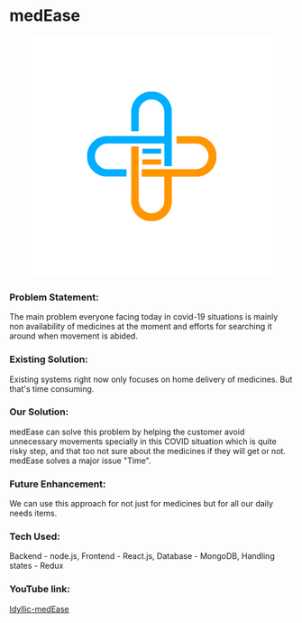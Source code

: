 # medEase

<p align="center">
  <img src="https://github.com/Bhavanak17/medEase/blob/main/idyllic-admin/src/images/logo.png?raw=true" alt="medEase logo"/>
</p>

### Problem Statement:
The main problem everyone facing today in covid-19  situations is mainly non availability of medicines at the moment and efforts for searching it around when movement is abided.

### Existing Solution:
Existing systems right now only focuses on home delivery of medicines. But that's time consuming.

### Our Solution:
medEase can solve this problem by helping the customer avoid unnecessary movements specially in this COVID situation which is quite risky step, and that too not sure about the medicines if they will get or not. medEase solves a major issue "Time".

### Future Enhancement:
We can use this approach for not just for medicines but for all our daily needs items.

### Tech Used:
Backend - node.js, Frontend - React.js, Database - MongoDB, Handling states - Redux

### YouTube link:
<a href="https://youtu.be/nf8uLVCNtX0">Idyllic-medEase</a>
